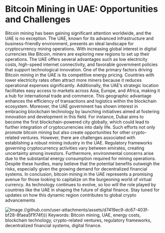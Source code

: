# Bitcoin Mining in UAE: Opportunities and Challenges
Bitcoin mining has been gaining significant attention worldwide, and the UAE is no exception. The UAE, known for its advanced infrastructure and business-friendly environment, presents an ideal landscape for cryptocurrency mining operations. With increasing global interest in digital currencies like Bitcoin, miners are exploring new regions to set up their operations. The UAE offers several advantages such as low electricity costs, high-speed internet connectivity, and favorable government policies that support technological innovation.
One of the primary factors driving Bitcoin mining in the UAE is its competitive energy pricing. Countries with lower electricity rates often attract more miners because it reduces operational expenses significantly. Additionally, the UAE’s strategic location facilitates easy access to markets across Asia, Europe, and Africa, making it a hub for international trade and commerce. This geographic advantage enhances the efficiency of transactions and logistics within the blockchain ecosystem.
Moreover, the UAE government has shown interest in embracing blockchain technology by launching initiatives aimed at fostering innovation and development in this field. For instance, Dubai aims to become the first blockchain-powered city globally, which could lead to further integration of cryptocurrencies into daily life. Such efforts not only promote bitcoin mining but also create opportunities for other crypto-related ventures.
However, there are challenges associated with establishing a robust mining industry in the UAE. Regulatory frameworks governing cryptocurrency activities vary between emirates, creating uncertainty among investors. Furthermore, environmental concerns arise due to the substantial energy consumption required for mining operations. Despite these hurdles, many believe that the potential benefits outweigh the risks, especially given the growing demand for decentralized financial systems.
In conclusion, bitcoin mining in the UAE represents a promising avenue for those looking to capitalize on the burgeoning world of virtual currency. As technology continues to evolve, so too will the role played by countries like the UAE in shaping the future of digital finance. Stay tuned for updates on how this dynamic region contributes to global crypto advancements 

![Image](https://github.com/user-attachments/assets/d7419ec9-dc67-403f-bf28-8faea5f1f74f)
 //github.com/user-attachments/assets/d7419ec9-dc67-403f-bf28-8faea5f1f74f)))
Keywords: Bitcoin mining, UAE, energy costs, blockchain technology, crypto-related ventures, regulatory frameworks, decentralized financial systems, digital finance.
